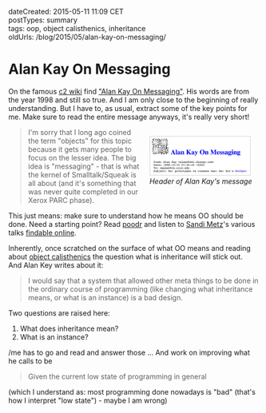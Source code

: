 dateCreated: 2015-05-11 11:09 CET  
postTypes: summary  
tags: oop, object calisthenics, inheritance  
oldUrls: /blog/2015/05/alan-kay-on-messaging/  

# Alan Kay On Messaging

On the famous [c2 wiki] find ["Alan Kay On Messaging"][56].
His words are from the year 1998 and still so true. 
And I am only close to the beginning of really understanding.
But I have to, as usual, extract some of the key points for me.
Make sure to read the entire message anyways, it's really very short!

<div style="float: right; padding: 1rem;">
<img src="./message-screenshot.png" alt="Message header" 
  width=200 class="sizeup-onhover-image scale4 origin-right-top" 
  style="border: 1px solid lightgrey;"
/>
<br/><em>Header of Alan Kay's message</em>
</div>


> I'm sorry that I long ago coined the term "objects" for this topic because it gets many people to focus on the lesser idea.
> The big idea is "messaging" - that is what the kernel of Smalltalk/Squeak is all about (and it's something that was never quite completed in our Xerox PARC phase).

This just means: make sure to understand how he means OO should be done. 
Need a starting point? Read [poodr] and listen to [Sandi Metz]'s various talks [findable online][57-1].

Inherently, once scratched on the surface of what OO means and reading about [object calisthenics][57] 
the question what is inheritance will stick out.  
And Alan Key writes about it:

> I would say that a system that allowed other meta things to be done in the ordinary course of programming (like changing what inheritance means, or what is an instance) is a bad design.

Two questions are raised here:
1. What does inheritance mean?
2. What is an instance?

/me has to go and read and answer those ...
And work on improving what he calls to be 

> Given the current low state of programming in general

(which I understand as: most programming done nowadays is "bad" (that's how I interpret "low state") - maybe I am wrong)

[poodr]: http://poodr.com
[Sandi Metz]: https://twitter.com/sandimetz
[57]: http://williamdurand.fr/2013/06/03/object-calisthenics/
[57-1]: https://www.youtube.com/results?search_query=sandi+metz
[56]: http://c2.com/cgi/wiki?AlanKayOnMessaging
[c2 wiki]: http://c2.com/cgi/wiki
